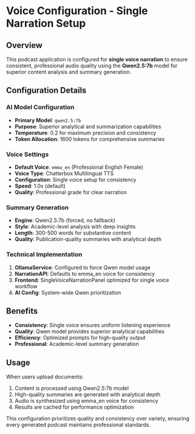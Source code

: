 # Voice Configuration - Single Narration Setup

## Overview
This podcast application is configured for **single voice narration** to ensure consistent, professional audio quality using the **Qwen2.5:7b** model for superior content analysis and summary generation.

## Configuration Details

### AI Model Configuration
- **Primary Model**: `qwen2.5:7b`
- **Purpose**: Superior analytical and summarization capabilities
- **Temperature**: 0.2 for maximum precision and consistency
- **Token Allocation**: 1600 tokens for comprehensive summaries

### Voice Settings
- **Default Voice**: `emma_en` (Professional English Female)
- **Voice Type**: Chatterbox Multilingual TTS
- **Configuration**: Single voice setup for consistency
- **Speed**: 1.0x (default)
- **Quality**: Professional grade for clear narration

### Summary Generation
- **Engine**: Qwen2.5:7b (forced, no fallback)
- **Style**: Academic-level analysis with deep insights
- **Length**: 300-500 words for substantive content
- **Quality**: Publication-quality summaries with analytical depth

### Technical Implementation
1. **OllamaService**: Configured to force Qwen model usage
2. **NarrationAPI**: Defaults to emma_en voice for consistency
3. **Frontend**: SingleVoiceNarrationPanel optimized for single voice workflow
4. **AI Config**: System-wide Qwen prioritization

## Benefits
- **Consistency**: Single voice ensures uniform listening experience
- **Quality**: Qwen model provides superior analytical capabilities
- **Efficiency**: Optimized prompts for high-quality output
- **Professional**: Academic-level summary generation

## Usage
When users upload documents:
1. Content is processed using Qwen2.5:7b model
2. High-quality summaries are generated with analytical depth
3. Audio is synthesized using emma_en voice for consistency
4. Results are cached for performance optimization

This configuration prioritizes quality and consistency over variety, ensuring every generated podcast maintains professional standards.
